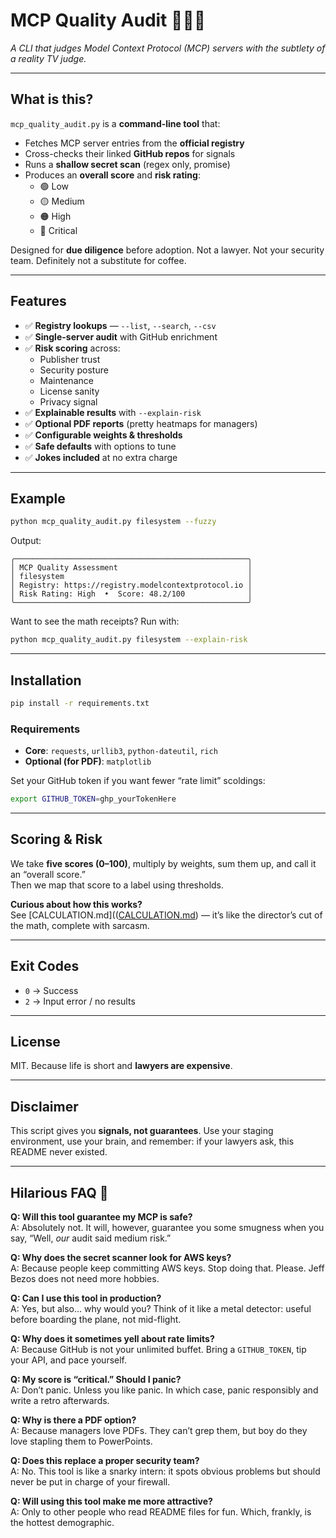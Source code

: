 # MCP Quality Audit 🕵️‍♀️✨
*A CLI that judges Model Context Protocol (MCP) servers with the subtlety of a reality TV judge.*

---

## What is this?
`mcp_quality_audit.py` is a **command-line tool** that:
- Fetches MCP server entries from the **official registry**
- Cross-checks their linked **GitHub repos** for signals
- Runs a **shallow secret scan** (regex only, promise)
- Produces an **overall score** and **risk rating**:
  - 🟢 Low  
  - 🟡 Medium  
  - 🟠 High  
  - 🔴 Critical  

Designed for **due diligence** before adoption. Not a lawyer. Not your security team. Definitely not a substitute for coffee.

---

## Features
- ✅ **Registry lookups** — `--list`, `--search`, `--csv`
- ✅ **Single-server audit** with GitHub enrichment
- ✅ **Risk scoring** across:
  - Publisher trust
  - Security posture
  - Maintenance
  - License sanity
  - Privacy signal
- ✅ **Explainable results** with `--explain-risk`
- ✅ **Optional PDF reports** (pretty heatmaps for managers)
- ✅ **Configurable weights & thresholds**
- ✅ **Safe defaults** with options to tune
- ✅ **Jokes included** at no extra charge

---

## Example

```bash
python mcp_quality_audit.py filesystem --fuzzy
```

Output:
```
╭────────────────────────────────────────────────────╮
│ MCP Quality Assessment                             │
│ filesystem                                         │
│ Registry: https://registry.modelcontextprotocol.io │
│ Risk Rating: High  •  Score: 48.2/100              │
╰────────────────────────────────────────────────────╯
```

Want to see the math receipts? Run with:
```bash
python mcp_quality_audit.py filesystem --explain-risk
```

---

## Installation
```bash
pip install -r requirements.txt
```

### Requirements
- **Core**: `requests`, `urllib3`, `python-dateutil`, `rich`  
- **Optional (for PDF)**: `matplotlib`

Set your GitHub token if you want fewer “rate limit” scoldings:
```bash
export GITHUB_TOKEN=ghp_yourTokenHere
```

---

## Scoring & Risk
We take **five scores (0–100)**, multiply by weights, sum them up, and call it an “overall score.”  
Then we map that score to a label using thresholds.  

**Curious about how this works?**  
See [CALCULATION.md](([CALCULATION.md](https://github.com/gmartijn/mcp-quality-audit/blob/main/calculation.md)) — it’s like the director’s cut of the math, complete with sarcasm.  

---

## Exit Codes
- `0` → Success  
- `2` → Input error / no results  

---

## License
MIT. Because life is short and **lawyers are expensive**.

---

## Disclaimer
This script gives you **signals, not guarantees**. Use your staging environment, use your brain, and remember: if your lawyers ask, this README never existed.

---

## Hilarious FAQ 🤡

**Q: Will this tool guarantee my MCP is safe?**  
A: Absolutely not. It will, however, guarantee you some smugness when you say, “Well, *our* audit said medium risk.”

**Q: Why does the secret scanner look for AWS keys?**  
A: Because people keep committing AWS keys. Stop doing that. Please. Jeff Bezos does not need more hobbies.

**Q: Can I use this tool in production?**  
A: Yes, but also… why would you? Think of it like a metal detector: useful before boarding the plane, not mid-flight.

**Q: Why does it sometimes yell about rate limits?**  
A: Because GitHub is not your unlimited buffet. Bring a `GITHUB_TOKEN`, tip your API, and pace yourself.

**Q: My score is “critical.” Should I panic?**  
A: Don’t panic. Unless you like panic. In which case, panic responsibly and write a retro afterwards.

**Q: Why is there a PDF option?**  
A: Because managers love PDFs. They can’t grep them, but boy do they love stapling them to PowerPoints.

**Q: Does this replace a proper security team?**  
A: No. This tool is like a snarky intern: it spots obvious problems but should never be put in charge of your firewall.

**Q: Will using this tool make me more attractive?**  
A: Only to other people who read README files for fun. Which, frankly, is the hottest demographic.
